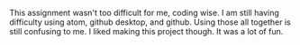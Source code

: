 <head>
<title>ReadMe</title>
<p>This assignment wasn't too difficult for me, coding wise. I am still having difficulty using atom, github desktop, and github. Using those all together is still confusing to me. I liked making this project though. It was a lot of fun.</p>
